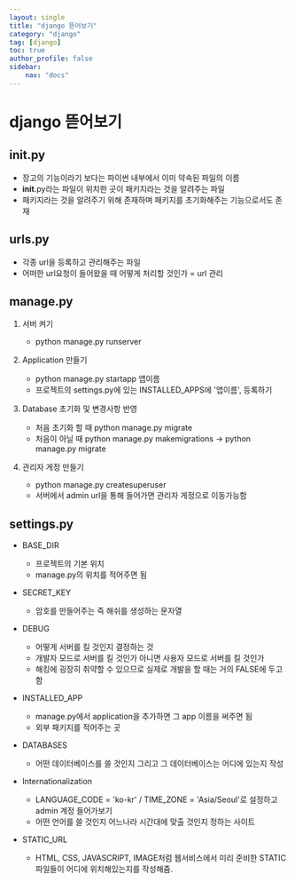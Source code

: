 ```yaml
---
layout: single
title: "django 뜯어보기"
category: "django"
tag: [django]
toc: true
author_profile: false
sidebar:
    nav: "docs"
---
```


# django 뜯어보기  



## __init__.py  

* 장고의 기능이라기 보다는 파이썬 내부에서 이미 약속된 파일의 이름
* __init__.py라는 파일이 위치한 곳이 패키지라는 것을 알려주는 파일
* 패키지라는 것을 알려주기 위해 존재하며 패키지를 초기화해주는 기능으로서도 존재  


## urls.py

* 각종 url을 등록하고 관리해주는 파일
* 어떠한 url요청이 들어왔을 때 어떻게 처리할 것인가 = url 관리  


## manage.py  

1. 서버 켜기
    * python manage.py runserver  
    
2. Application 만들기
    * python manage.py startapp 앱이름
    * 프로젝트의 settings.py에 있는 INSTALLED_APPS에 '앱이름', 등록하기  
    
3. Database 초기화 및 변경사항 반영
    * 처음 초기화 할 때 python manage.py migrate
    * 처음이 아닐 때 python manage.py makemigrations → python manage.py migrate  
    
4. 관리자 게정 만들기
    * python manage.py createsuperuser
    * 서버에서 admin url을 통해 들어가면 관리자 게정으로 이동가능함   
    
    
## settings.py

* BASE_DIR
    * 프로젝트의 기본 위치
    * manage.py의 위치를 적어주면 됨
    
* SECRET_KEY
    * 암호를 만들어주는 즉 해쉬를 생성하는 문자열  
    
* DEBUG
    * 어떻게 서버를 킬 것인지 결정하는 것
    * 개발자 모드로 서버를 킬 것인가 아니면 사용자 모드로 서버를 킬 것인가
    * 해킹에 굉장히 취약할 수 있으므로 실제로 개발을 할 때는 거의 FALSE에 두고 함  
    
* INSTALLED_APP 
    * manage.py에서 application을 추가하면 그 app 이름을 써주면 됨
    * 외부 패키지를 적어주는 곳  
    
* DATABASES
    * 어떤 데이터베이스를 쓸 것인지 그리고 그 데이터베이스는 어디에 있는지 작성
    
* Internationalization
    * LANGUAGE_CODE = 'ko-kr' / TIME_ZONE = 'Asia/Seoul'로 설정하고 admin 계정 들어가보기
    * 어떤 언어를 쓸 것인지 어느나라 시간대에 맞출 것인지 정하는 사이트  
    
* STATIC_URL
    * HTML, CSS, JAVASCRIPT, IMAGE처럼 웹서비스에서 미리 준비한 STATIC 파일들이 어디에 위치해있는지를 작성해줌.
